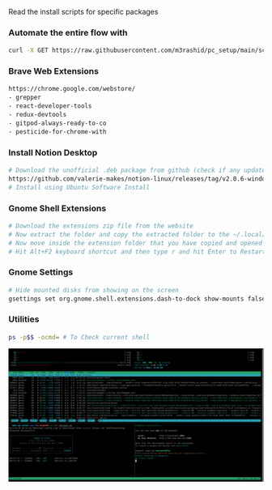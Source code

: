 Read the install scripts for specific packages

### Automate the entire flow with
```bash
curl -X GET https://raw.githubusercontent.com/m3rashid/pc_setup/main/scripts/init.sh | bash
```

### Brave Web Extensions

```bash
https://chrome.google.com/webstore/
- grepper
- react-developer-tools
- redux-devtools
- gitpod-always-ready-to-co
- pesticide-for-chrome-with
```

### Install Notion Desktop

```bash
# Download the unofficial .deb package from github (check if any update available, download the latest build)
https://github.com/valerie-makes/notion-linux/releases/tag/v2.0.6-windows
# Install using Ubuntu Software Install
```

### Gnome Shell Extensions

```bash
# Download the extensions zip file from the website
# Now extract the folder and copy the extracted folder to the ~/.local/share/gnome-shell/extensions directory.
# Now move inside the extension folder that you have copied and opened the metadata.json file. Locate uuid (unique identifier) entry in the metadata.json file and note down its value. Now rename the extension folder to this uuid value.
# Hit Alt+F2 keyboard shortcut and then type r and hit Enter to Restart the Gnome Shell
```

### Gnome Settings

```bash
# Hide mounted disks from showing on the screen
gsettings set org.gnome.shell.extensions.dash-to-dock show-mounts false
```

### Utilities

```bash
ps -p$$ -ocmd= # To Check current shell
```
![](./images/tmux.png)

